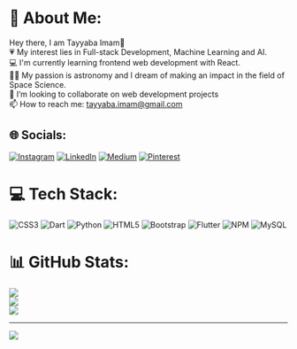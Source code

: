 

# 💫 About Me:
Hey there, I am Tayyaba Imam👋<br>💗 My interest lies in Full-stack Development, Machine Learning and AI.<br>💻 I'm currently learning frontend web development with React.<br>👩‍🚀 My passion is astronomy and I dream of making an impact in the field of Space Science.<br>🔭 I’m looking to collaborate on web development projects<br>📫 How to reach me: tayyaba.imam@gmail.com


## 🌐 Socials:
[![Instagram](https://img.shields.io/badge/Instagram-%23E4405F.svg?logo=Instagram&logoColor=white)](https://instagram.com/tayyabaimam) [![LinkedIn](https://img.shields.io/badge/LinkedIn-%230077B5.svg?logo=linkedin&logoColor=white)](https://linkedin.com/in/tayyabaimam) [![Medium](https://img.shields.io/badge/Medium-12100E?logo=medium&logoColor=white)](https://medium.com/@tayyaba.imam) [![Pinterest](https://img.shields.io/badge/Pinterest-%23E60023.svg?logo=Pinterest&logoColor=white)](https://pinterest.com/tayyaba_imam) 

# 💻 Tech Stack:
![CSS3](https://img.shields.io/badge/css3-%231572B6.svg?style=for-the-badge&logo=css3&logoColor=white) ![Dart](https://img.shields.io/badge/dart-%230175C2.svg?style=for-the-badge&logo=dart&logoColor=white) ![Python](https://img.shields.io/badge/python-3670A0?style=for-the-badge&logo=python&logoColor=ffdd54) ![HTML5](https://img.shields.io/badge/html5-%23E34F26.svg?style=for-the-badge&logo=html5&logoColor=white) ![Bootstrap](https://img.shields.io/badge/bootstrap-%23563D7C.svg?style=for-the-badge&logo=bootstrap&logoColor=white) ![Flutter](https://img.shields.io/badge/Flutter-%2302569B.svg?style=for-the-badge&logo=Flutter&logoColor=white) ![NPM](https://img.shields.io/badge/NPM-%23000000.svg?style=for-the-badge&logo=npm&logoColor=white) ![MySQL](https://img.shields.io/badge/mysql-%2300f.svg?style=for-the-badge&logo=mysql&logoColor=white) 
# 📊 GitHub Stats:
![](https://github-readme-stats.vercel.app/api?username=tayyabaimam&theme=dracula&hide_border=false&include_all_commits=true&count_private=false)<br/>
![](https://github-readme-streak-stats.herokuapp.com/?user=tayyabaimam&theme=dracula&hide_border=false)<br/>
![](https://github-readme-stats.vercel.app/api/top-langs/?username=tayyabaimam&theme=dracula&hide_border=false&include_all_commits=true&count_private=false&layout=compact)

---
[![](https://visitcount.itsvg.in/api?id=tayyabaimam&icon=0&color=4)](https://visitcount.itsvg.in)

<!-- Proudly created with GPRM ( https://gprm.itsvg.in ) -->
